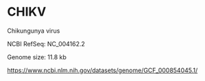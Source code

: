 # CHIKV
Chikungunya virus

NCBI RefSeq: NC_004162.2

Genome size: 11.8 kb

https://www.ncbi.nlm.nih.gov/datasets/genome/GCF_000854045.1/

